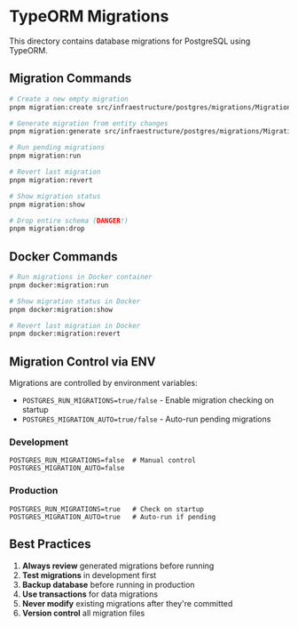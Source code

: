 # TypeORM Migrations

This directory contains database migrations for PostgreSQL using TypeORM.

## Migration Commands

```bash
# Create a new empty migration
pnpm migration:create src/infraestructure/postgres/migrations/MigrationName

# Generate migration from entity changes
pnpm migration:generate src/infraestructure/postgres/migrations/MigrationName

# Run pending migrations
pnpm migration:run

# Revert last migration
pnpm migration:revert

# Show migration status
pnpm migration:show

# Drop entire schema (DANGER!)
pnpm migration:drop
```

## Docker Commands

```bash
# Run migrations in Docker container
pnpm docker:migration:run

# Show migration status in Docker
pnpm docker:migration:show

# Revert last migration in Docker
pnpm docker:migration:revert
```

## Migration Control via ENV

Migrations are controlled by environment variables:

- `POSTGRES_RUN_MIGRATIONS=true/false` - Enable migration checking on startup
- `POSTGRES_MIGRATION_AUTO=true/false` - Auto-run pending migrations

### Development

```env
POSTGRES_RUN_MIGRATIONS=false  # Manual control
POSTGRES_MIGRATION_AUTO=false
```

### Production

```env
POSTGRES_RUN_MIGRATIONS=true   # Check on startup
POSTGRES_MIGRATION_AUTO=true   # Auto-run if pending
```

## Best Practices

1. **Always review** generated migrations before running
2. **Test migrations** in development first
3. **Backup database** before running in production
4. **Use transactions** for data migrations
5. **Never modify** existing migrations after they're committed
6. **Version control** all migration files

